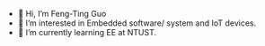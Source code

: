 - 👋 Hi, I’m Feng-Ting Guo
- 👀 I’m interested in Embedded software/ system and IoT devices.
- 🌱 I’m currently learning EE at NTUST.

<!---
water0511/water0511 is a ✨ special ✨ repository because its `README.md` (this file) appears on your GitHub profile.
You can click the Preview link to take a look at your changes.
--->

